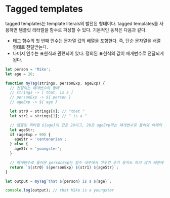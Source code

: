 # Tagged templates

tagged templates는 template literals의 발전된 형태이다. tagged templates를 사용하면 템플릿 리터럴을 함수로 파싱할 수 있다. 기본적인 동작은 다음과 같다.

- 태그 함수의 첫 번째 인수는 문자열 값의 배열을 포함한다. 즉, 단순 문자열을 배열 형태로 전달받는다.
- 나머지 인수는 표현식과 관련되어 있다. 정의된 표현식의 값이 매개변수로 전달되게 된다.

```javascript
let person = 'Mike';
let age = 28;

function myTag(strings, personExp, ageExp) {
  // 전달되는 매개변수의 형태
  // strings -> [ that, is a ]
  // personExp -> ${ person }
  // ageExp -> ${ age }

  let str0 = strings[0]; // "that "
  let str1 = strings[1]; // " is a "

  // 템플릿 리터럴 ${age}의 값은 28이고, 28은 ageExp라는 매개변수로 들어와 아래의 조건문을 통과한다
  let ageStr;
  if (ageExp > 99) {
    ageStr = 'centenarian';
  } else {
    ageStr = 'youngster';
  }

  // 매개변수로 들어온 personExp는 함수 내부에서 아무런 추가 동작도 하지 않기 때문에 Mike가 그대로 출력된다
  return `${str0} ${personExp} ${str1} ${ageStr}`;
}

let output = myTag`that ${person} is a ${age}`;

console.log(output); // that Mike is a youngster
```
